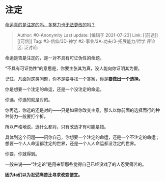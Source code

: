 # 注定
[命运真的是注定的吗，多努力也无法更改的吗？](https://www.zhihu.com/question/468059308/answer/1973580181)

> Author: #0-Anonymity
> Last update: [编辑于 2021-07-23]
> Link: [[前途]] [[可信]]
> Tag: #3-信仰/3D-神学 #2-事业/2A-功夫/3-拓展能力/哲学 
> 评论区:
> 泛讨论:

命运是否是注定的，是一对不具有可证伪性的命题。

“不具有可证伪性”的意思是，你要主张其为真，没人能向你证明其为假。

记住，凡面对这类问题，你不是要寻找一个答案，你是**要做出一个选择。**

你是想要一个注定的命运，还是一个没注定的命运。

你选，你选的就是对的。

你再选，你选的还是对的——只是如果你改变主意，那么以你前面的选择而行的种种努力一般要打个折。

所以严格地说，选什么都对，只有改选才有可能是错。

具体到这个问题——问你自己，你想要一个注定的命运，还是一个不注定的命运；想要一个人人命运都注定的世界，还是一个人人命运都没注定的世界。

你要，你就得到。

一般来说——“注定论”是用来帮那些觉得自己已经没戏了的人忍受痛苦的。

**因为ta们以为忍受痛苦比寻求改变便宜。**
